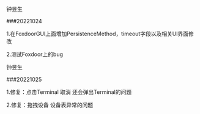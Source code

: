 钟昱生

###20221024

1.在FoxdoorGUI上面增加PersistenceMethod，timeout字段以及相关UI界面修改

2.测试Foxdoor上的bug

钟昱生

###20221025

1.修复：点击Terminal  取消 还会弹出Terminal的问题

2.修复：拖拽设备 设备表异常的问题


